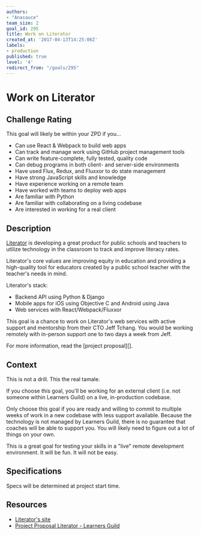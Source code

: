 ```yaml
---
authors:
- "Anasauce"
team_size: 2
goal_id: 295
title: Work on Literator
created_at: '2017-04-13T14:25:06Z'
labels:
- production
published: true
level: '4'
redirect_from: "/goals/295"
---
```


# Work on Literator

## Challenge Rating

This goal will likely be within your ZPD if you…

- Can use React & Webpack to build web apps
- Can track and manage work using GitHub project management tools
- Can write feature-complete, fully tested, quality code
- Can debug programs in both client- and server-side environments
- Have used Flux, Redux, and Fluxxor to do state management
- Have strong JavaScript skills and knowledge
- Have experience working on a remote team
- Have worked with teams to deploy web apps
- Are familiar with Python
- Are familiar with collaborating on a living codebase
- Are interested in working for a real client

## Description

[Literator][] is developing a great product for public schools and teachers to utilize technology in the classroom to track and improve literacy rates.

Literator's core values are improving equity in education and providing a high-quality tool for educators created by a public school teacher with the teacher's needs in mind.

Literator's stack:

- Backend API using Python & Django
- Mobile apps for iOS using Objective C and Android using Java
- Web services with React/Webpack/Fluxxor

This goal is a chance to work on Literator's web services with active support and mentorship from their CTO Jeff Tchang. You would be working remotely with in-person support one to two days a week from Jeff.

For more information, read the [project proposal][].

## Context

This is not a drill. This the real tamale.

If you choose this goal, you'll be working for an external client (i.e. not someone within Learners Guild) on a live, in-production codebase.

Only choose this goal if you are ready and willing to commit to multiple weeks of work in a new codebase with less support available. Because the technology is not managed by Learners Guild, there is no guarantee that coaches will be able to support you. You will likely need to figure out a lot of things on your own.

This is a great goal for testing your skills in a "live" remote development environment. It will be fun. It will not be easy.

## Specifications

Specs will be determined at project start time.

## Resources

- [Literator's site][literator]
- [Project Proposal Literator - Learners Guild][project-proposal]

[literator]: http://www.literatorapp.com/
[project-proposal]: https://github.com/GuildCrafts/web-development-js/files/917811/DevelopmentProjectProposalLearnersGuild.pdf
